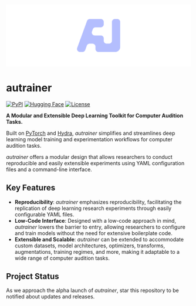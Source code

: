![autrainer — A Modular and Extensible Deep Learning Toolkit for Computer Audition Tasks](logo_banner.png)

# autrainer

[![PyPI](https://img.shields.io/badge/PyPI-soon!-b4befe?logo=pypi&logoColor=b4befe&color=b4befe)](https://pypi.org/project/autrainer/)
[![Hugging Face](https://img.shields.io/badge/Hugging_Face-autrainer-b4befe?logo=huggingface&logoColor=b4befe)](https://huggingface.co/autrainer)
[![License](https://img.shields.io/badge/license-MIT-b4befe?logo=c)](https://github.com/autrainer/autrainer/blob/main/LICENSE)

**A Modular and Extensible Deep Learning Toolkit for Computer Audition Tasks.**

Built on [PyTorch](https://pytorch.org/) and [Hydra](https://hydra.cc/), _autrainer_ simplifies and streamlines deep learning model training and experimentation workflows for computer audition tasks.

_autrainer_ offers a modular design that allows researchers to conduct reproducible and easily extensible experiments using YAML configuration files and a command-line interface.

## Key Features

- **Reproducibility**: _autrainer_ emphasizes reproducibility, facilitating the replication of deep learning research experiments through easily configurable YAML files.
- **Low-Code Interface**: Designed with a low-code approach in mind, _autrainer_ lowers the barrier to entry, allowing researchers to configure and train models without the need for extensive boilerplate code.
- **Extensible and Scalable**: _autrainer_ can be extended to accommodate custom datasets, model architectures, optimizers, transforms, augmentations, training regimes, and more, making it adaptable to a wide range of computer audition tasks.

## Project Status

As we approach the alpha launch of _autrainer_, star this repository to be notified about updates and releases.
